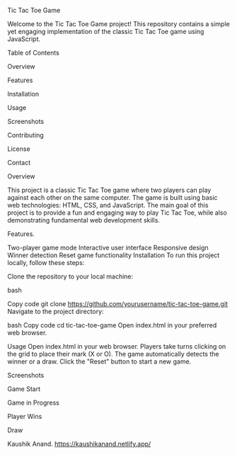 Tic Tac Toe Game

Welcome to the Tic Tac Toe Game project! This repository contains a simple yet engaging implementation of the classic Tic Tac Toe game using JavaScript.

Table of Contents

Overview

Features

Installation

Usage

Screenshots

Contributing

License

Contact

Overview

This project is a classic Tic Tac Toe game where two players can play against each other on the same computer. The game is built using basic web technologies: HTML, CSS, and JavaScript. The main goal of this project is to provide a fun and engaging way to play Tic Tac Toe, while also demonstrating fundamental web development skills.

Features.

Two-player game mode
Interactive user interface
Responsive design
Winner detection
Reset game functionality
Installation
To run this project locally, follow these steps:

Clone the repository to your local machine:

bash

Copy code
git clone https://github.com/yourusername/tic-tac-toe-game.git
Navigate to the project directory:

bash
Copy code
cd tic-tac-toe-game
Open index.html in your preferred web browser.

Usage
Open index.html in your web browser.
Players take turns clicking on the grid to place their mark (X or O).
The game automatically detects the winner or a draw.
Click the "Reset" button to start a new game.

Screenshots

Game Start

Game in Progress

Player Wins

Draw

Kaushik Anand.
https://kaushikanand.netlify.app/

